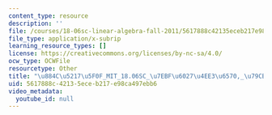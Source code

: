 ```yaml
---
content_type: resource
description: ''
file: /courses/18-06sc-linear-algebra-fall-2011/5617888c42135eceb217e98ca497ebb6_884c52175f0f_MIT_18.06SC_7ebf60274ee36570-_79cb_2011.vtt
file_type: application/x-subrip
learning_resource_types: []
license: https://creativecommons.org/licenses/by-nc-sa/4.0/
ocw_type: OCWFile
resourcetype: Other
title: "\u884C\u5217\u5F0F_MIT_18.06SC_\u7EBF\u6027\u4EE3\u6570,_\u79CB_2011.srt"
uid: 5617888c-4213-5ece-b217-e98ca497ebb6
video_metadata:
  youtube_id: null
---
```

